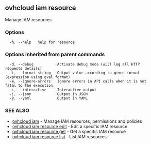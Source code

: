 ## ovhcloud iam resource

Manage IAM resources

### Options

```
  -h, --help   help for resource
```

### Options inherited from parent commands

```
  -d, --debug           Activate debug mode (will log all HTTP requests details)
  -f, --format string   Output value according to given format (expression using gval format)
  -e, --ignore-errors   Ignore errors in API calls when it is not fatal to the execution
  -i, --interactive     Interactive output
  -j, --json            Output in JSON
  -y, --yaml            Output in YAML
```

### SEE ALSO

* [ovhcloud iam](ovhcloud_iam.md)	 - Manage IAM resources, permissions and policies
* [ovhcloud iam resource edit](ovhcloud_iam_resource_edit.md)	 - Edit a specific IAM resource
* [ovhcloud iam resource get](ovhcloud_iam_resource_get.md)	 - Get a specific IAM resource
* [ovhcloud iam resource list](ovhcloud_iam_resource_list.md)	 - List IAM resources

